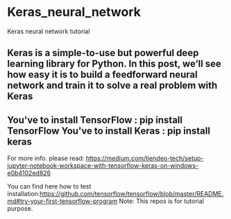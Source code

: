 # Keras_neural_network
Keras neural network tutorial

Keras is a simple-to-use but powerful deep learning library for Python. In this post, we’ll see how easy it is to build a feedforward neural network and train it to solve a real problem with Keras
----------------------------------
You've to install TensorFlow : pip install TensorFlow
You've to install Keras : pip install keras
----------------------------------
For more info. please read: https://medium.com/tiendeo-tech/setup-jupyter-notebook-workspace-with-tensorflow-keras-on-windows-e0b4102ed826

You can find here how to test installation:https://github.com/tensorflow/tensorflow/blob/master/README.md#try-your-first-tensorflow-program
Note: This repos is for tutorial purpose.
